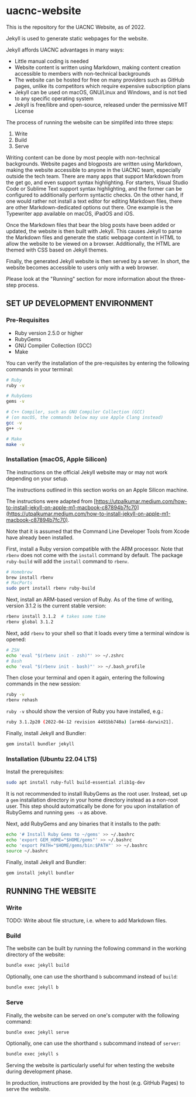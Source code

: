# uacnc-website

This is the repository for the UACNC Website, as of 2022.

Jekyll is used to generate static webpages for the website.

Jekyll affords UACNC advantages in many ways:
* Little manual coding is needed
* Website content is written using Markdown, making content creation accessible to members with non-technical backgrounds
* The website can be hosted for free on many providers such as GitHub pages, unlike its competitors which require expensive subscription plans
* Jekyll can be used on macOS, GNU/Linux and Windows, and is not tied to any specific operating system
* Jekyll is free/libre and open-source, released under the permissive MIT License

The process of running the website can be simplifed into three steps:
1. Write
2. Build
3. Serve

Writing content can be done by most people with non-technical backgrounds.  Website pages and blogposts are written using Markdown, making the website accessible to anyone in the UACNC team, especially outside the tech team.  There are many apps that support Markdown from the get go, and even support syntax highlighting.  For starters, Visual Studio Code or Sublime Text support syntax highlighting, and the former can be configured to additionally perform syntactic checks.  On the other hand, if one would rather not install a text editor for editing Markdown files, there are other Markdown-dedicated options out there.  One example is the Typewriter app available on macOS, iPadOS and iOS.

Once the Markdown files that bear the blog posts have been added or updated, the website is then built with Jekyll.  This causes Jekyll to parse the Markdown files and generate the static webpage content in HTML to allow the website to be viewed on a browser.  Additionally, the HTML are themed with CSS based on Jekyll themes.

Finally, the generated Jekyll website is then served by a server.  In short, the website becomes accessible to users only with a web browser.

Please look at the "Running" section for more information about the three-step process.

## SET UP DEVELOPMENT ENVIRONMENT
### Pre-Requisites
* Ruby version 2.5.0 or higher
* RubyGems
* GNU Compiler Collection (GCC)
* Make

You can verify the installation of the pre-requisites by entering the following commands in your terminal:
```sh
# Ruby
ruby -v

# RubyGems
gems -v

# C++ Compiler, such as GNU Compiler Collection (GCC)
# (on macOS, the commands below may use Apple Clang instead)
gcc -v
g++ -v

# Make
make -v
```

### Installation (macOS, Apple Silicon)
The instructions on the official Jekyll website may or may not work depending on your setup.

The instructions outlined in this section works on an Apple Silicon machine.

The instructions were adapted from [https://utpalkumar.medium.com/how-to-install-jekyll-on-apple-m1-macbook-c87894b7fc70](https://utpalkumar.medium.com/how-to-install-jekyll-on-apple-m1-macbook-c87894b7fc70).

Note that it is assumed that the Command Line Developer Tools from Xcode have already been installed.

First, install a Ruby version compatible with the ARM processor.  Note that `rbenv` does not come with the `install` command by default.  The package `ruby-build` will add the `install` command to `rbenv`.
```sh
# Homebrew
brew install rbenv
# MacPorts
sudo port install rbenv ruby-build
```

Next, install an ARM-based version of Ruby.  As of the time of writing, version 3.1.2 is the current stable version:
```sh
rbenv install 3.1.2  # takes some time
rbenv global 3.1.2
```

Next, add `rbenv` to your shell so that it loads every time a terminal window is opened:
```sh
# ZSH
echo 'eval "$(rbenv init - zsh)"' >> ~/.zshrc
# Bash
echo 'eval "$(rbenv init - bash)"' >> ~/.bash_profile
```

Then close your terminal and open it again, entering the following commands in the new session:
```sh
ruby -v
rbenv rehash
```

`ruby -v` should show the version of Ruby you have installed, e.g.:
```sh
ruby 3.1.2p20 (2022-04-12 revision 4491bb740a) [arm64-darwin21].
```

Finally, install Jekyll and Bundler:
```sh
gem install bundler jekyll
```

### Installation (Ubuntu 22.04 LTS)
Install the prerequisites:
```sh
sudo apt install ruby-full build-essential zlib1g-dev
```

It is not recommended to install RubyGems as the root user.  Instead, set up a `gem` installation directory in your home directory instead as a non-root user.  This step should automatically be done for you upon installation of RubyGems and running `gems -v` as above.

Next, add RubyGems and any binaries that it installs to the path:
```sh
echo '# Install Ruby Gems to ~/gems' >> ~/.bashrc
echo 'export GEM_HOME="$HOME/gems"' >> ~/.bashrc
echo 'export PATH="$HOME/gems/bin:$PATH"' >> ~/.bashrc
source ~/.bashrc
```

Finally, install Jekyll and Bundler:
```sh
gem install jekyll bundler
```

## RUNNING THE WEBSITE
### Write
TODO: Write about file structure, i.e. where to add Markdown files.

### Build
The website can be built by running the following command in the working directory of the website:
```sh
bundle exec jekyll build
```

Optionally, one can use the shorthand `b` subcommand instead of `build`:
```sh
bundle exec jekyll b
```

### Serve
Finally, the website can be served on one's computer with the following command:
```sh
bundle exec jekyll serve
```

Optionally, one can use the shorthand `s` subcommand instead of `server`:
```sh
bundle exec jekyll s
```

Serving the website is particularly useful for when testing the website during development phase.

In production, instructions are provided by the host (e.g. GitHub Pages) to serve the website.
